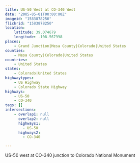 ```yaml
---
title: US-50 West at CO-340 West
date: "2005-05-01T00:00:00Z"
imageid: "1583878250"
flickrid: "1583878250"
location:
    latitude: 39.074679
    longitude: -108.567998
places:
    - Grand Junction|Mesa County|Colorado|United States
counties:
    - Mesa County|Colorado|United States
countries:
    - United States
states:
    - Colorado|United States
highwaytypes:
    - US Highway
    - Colorado State Highway
highways:
    - US-50
    - CO-340
tags: []
intersections:
    - overlap1: null
      overlap2: null
      highways1:
        - US-50
      highways2:
        - CO-340

---
```

US-50 west at CO-340 junction to Colorado National Monument